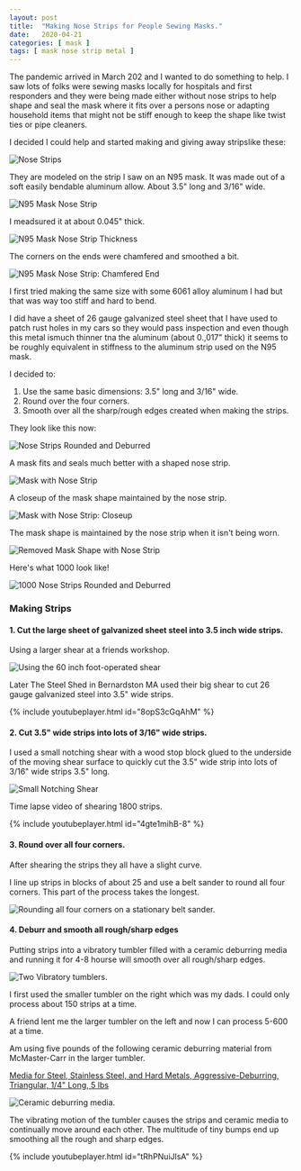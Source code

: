 ```yaml
---
layout: post
title:  "Making Nose Strips for People Sewing Masks."
date:   2020-04-21
categories: [ mask ]
tags: [ mask nose strip metal ]
---
```


The pandemic arrived in March 202 and I wanted to do something to help. I saw lots of folks were sewing masks locally for hospitals and first responders and they were being made either without nose strips to help shape and seal the mask where it fits over a persons nose or adapting household items that might not be stiff enough to keep the shape like twist ties or pipe cleaners.

I decided I could help and started making and giving away stripslike these:

![Nose Strips]({{site.url}}/assets/images/masks/nose-strips-00.jpg)

They are modeled on the strip I saw on an N95 mask. It was made out of a soft easily bendable aluminum allow. About 3.5" long and 3/16" wide.

![N95 Mask Nose Strip]({{site.url}}/assets/images/masks/n95-mask-01.jpg)

I meadsured it at about 0.045" thick.

![N95 Mask Nose Strip Thickness]({{site.url}}/assets/images/masks/n95-mask-02.jpg)

The corners on the ends were chamfered and smoothed a bit.

![N95 Mask Nose Strip: Chamfered End]({{site.url}}/assets/images/masks/n95-mask-03.jpg)

I first tried making the same size with some 6061 alloy aluminum I had but that was way too stiff and hard to bend.

I did have a sheet of 26 gauge galvanized steel sheet that I have used to patch rust holes in my cars so they would pass inspection and even though this metal ismuch thinner tna the aluminum (about 0.,017" thick) it seems to be roughly equivalent in stiffness to the aluminum strip used on the N95 mask.

I decided to:

1. Use the same basic dimensions: 3.5" long and 3/16" wide.
2. Round over the four corners.
3. Smooth over all the sharp/rough edges created when making the strips.

They look like this now:

![Nose Strips Rounded and Deburred]({{site.url}}/assets/images/masks/nose-strips-02.jpg)

A mask fits and seals much better with a shaped nose strip.

![Mask with Nose Strip]({{site.url}}/assets/images/masks/mask-00.jpg)

A closeup of the mask shape maintained by the nose strip.

![Mask with Nose Strip: Closeup]({{site.url}}/assets/images/masks/mask-01.jpg)

The mask shape is maintained by the nose strip when it isn't being worn.

![Removed Mask Shape with Nose Strip]({{site.url}}/assets/images/masks/mask-02.jpg)


Here's what 1000 look like!

![1000 Nose Strips Rounded and Deburred]({{site.url}}/assets/images/masks/nose-strips-1000-03.jpg)


### Making Strips


#### 1. Cut the large sheet of galvanized sheet steel into 3.5 inch wide strips.

Using a larger shear at a friends workshop.

![Using the 60 inch foot-operated shear]({{site.url}}/assets/images/masks/shearing-sheet-steel-into-3.5-inch-strips.jpg)

Later The Steel Shed in Bernardston MA used their big shear to cut 26 gauge galvanized steel into 3.5" wide strips.

{% include youtubeplayer.html id="8opS3cGqAhM" %}


#### 2. Cut 3.5" wide strips into lots of 3/16" wide strips.

I used a small notching shear with a wood stop block glued to the underside of the moving shear surface to quickly cut the 3.5" wide strip into lots of 3/16" wide strips 3.5" long.

![Small Notching Shear]({{site.url}}/assets/images/masks/small-notching-shear-00.jpg)

Time lapse video of shearing 1800 strips.

{% include youtubeplayer.html id="4gte1mihB-8" %}

#### 3. Round over all four corners.

After shearing the strips they all have a slight curve.

I line up strips in blocks of about 25 and use a belt sander to round all four corners. This part of the process takes the longest.

![Rounding all four corners on a stationary belt sander.]({{site.url}}/assets/images/masks/round-four-corners-00.jpg)


#### 4. Deburr and smooth all rough/sharp edges

Putting strips into a  vibratory tumbler filled with a ceramic deburring media and running it for 4-8 hourse will smooth over all rough/sharp edges.

![Two Vibratory tumblers.]({{site.url}}/assets/images/masks/vibratory-tumbler-00.jpg)

I first used the smaller tumbler on the right which was my dads. I could only process about 150 strips at a time.

A friend lent me the larger tumbler on the left and now I can process 5-600 at a time.

Am using five pounds of the following ceramic deburring material from McMaster-Carr in the larger tumbler.

[Media for Steel, Stainless Steel, and Hard Metals, Aggressive-Deburring, Triangular, 1/4" Long, 5 lbs](https://www.mcmaster.com/4918A171)

![Ceramic deburring media.]({{site.url}}/assets/images/masks/ceramic-deburring-media.jpg)

The vibrating motion of the tumbler causes the strips and ceramic media to continually move around each other. The multitude of tiny bumps end up smoothing all the rough and sharp edges.

{% include youtubeplayer.html id="tRhPNuiJlsA" %}
